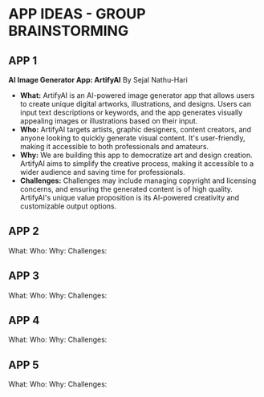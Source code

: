 APP IDEAS - GROUP BRAINSTORMING
===

## APP 1

**AI Image Generator App: ArtifyAI**
By Sejal Nathu-Hari

* **What:** ArtifyAI is an AI-powered image generator app that allows users to create unique digital artworks, illustrations, and designs. Users can input text descriptions or keywords, and the app generates visually appealing images or illustrations based on their input.
* **Who:** ArtifyAI targets artists, graphic designers, content creators, and anyone looking to quickly generate visual content. It's user-friendly, making it accessible to both professionals and amateurs.
* **Why:** We are building this app to democratize art and design creation. ArtifyAI aims to simplify the creative process, making it accessible to a wider audience and saving time for professionals.
* **Challenges:** Challenges may include managing copyright and licensing concerns, and ensuring the generated content is of high quality. ArtifyAI's unique value proposition is its AI-powered creativity and customizable output options.

## APP 2
What:
Who:
Why:
Challenges:

## APP 3
What:
Who:
Why:
Challenges:

## APP 4
What:
Who:
Why:
Challenges:

## APP 5
What:
Who:
Why:
Challenges: